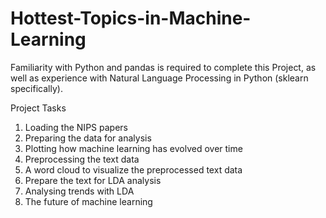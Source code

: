 # Hottest-Topics-in-Machine-Learning
Familiarity with Python and pandas is required to complete this Project, as well as experience with Natural Language Processing in Python (sklearn specifically).

Project Tasks
1. Loading the NIPS papers
2. Preparing the data for analysis
3. Plotting how machine learning has evolved over time
4. Preprocessing the text data
5. A word cloud to visualize the preprocessed text data
6. Prepare the text for LDA analysis
7. Analysing trends with LDA
8. The future of machine learning
